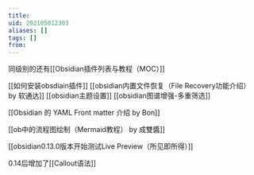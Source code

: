 ```yaml
---
title: 
uid: 202105012303
aliases: []
tags: []
from: 
---
```

同级别的还有[[Obsidian插件列表与教程（MOC）]]

[[如何安装obsdiain插件]]
[[obsidian内置文件恢复（File Recovery功能介绍） by 软通达]]
[[obsidian主题设置]]
[[obsidian图谱增强-多重筛选]]

[[Obsidian 的 YAML Front matter 介绍 by Bon]]

[[ob中的流程图绘制（Mermaid教程） by 成雙醬]]

[[obsidian0.13.0版本开始测试Live Preview（所见即所得）]]

0.14后增加了[[Callout语法]]
